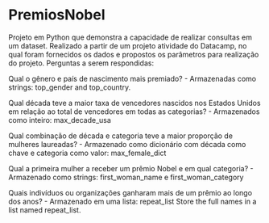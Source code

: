 # PremiosNobel
Projeto em Python que demonstra a capacidade de realizar consultas em um dataset. Realizado a partir de um projeto atividade do Datacamp, no qual foram fornecidos os dados e propostos os parâmetros para realização do projeto. Perguntas a serem respondidas:

Qual o gênero e país de nascimento mais premiado? - Armazenadas como strings: top_gender and top_country.

Qual década teve a maior taxa de vencedores nascidos nos Estados Unidos em relação ao total de vencedores em todas as categorias? - Armazenados como inteiro: max_decade_usa

Qual combinação de década e categoria teve a maior proporção de mulheres laureadas? - Armazenado como dicionário com década como chave e categoria como valor: max_female_dict

Qual a primeira mulher a receber um prêmio Nobel e em qual categoria? - Armazenado como strings: first_woman_name e first_woman_category

Quais indivíduos ou organizações ganharam mais de um prêmio ao longo dos anos? - Armazenado em uma lista: repeat_list
Store the full names in a list named repeat_list.